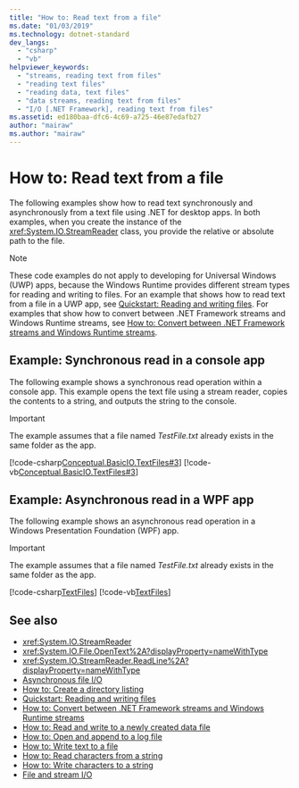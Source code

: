 ```yaml
---
title: "How to: Read text from a file"
ms.date: "01/03/2019"
ms.technology: dotnet-standard
dev_langs: 
  - "csharp"
  - "vb"
helpviewer_keywords: 
  - "streams, reading text from files"
  - "reading text files"
  - "reading data, text files"
  - "data streams, reading text from files"
  - "I/O [.NET Framework], reading text from files"
ms.assetid: ed180baa-dfc6-4c69-a725-46e87edafb27
author: "mairaw"
ms.author: "mairaw"
---
```

# How to: Read text from a file
The following examples show how to read text synchronously and asynchronously from a text file using .NET for desktop apps. In both examples, when you create the instance of the <xref:System.IO.StreamReader> class, you provide the relative or absolute path to the file. 
  
> [!NOTE]
> These code examples do not apply to developing for Universal Windows (UWP) apps, because the Windows Runtime provides different stream types for reading and writing to files. For an example that shows how to read text from a file in a UWP app, see [Quickstart: Reading and writing files](https://docs.microsoft.com/previous-versions/windows/apps/hh758325(v=win.10)). For examples that show how to convert between .NET Framework streams and Windows Runtime streams, see [How to: Convert between .NET Framework streams and Windows Runtime streams](../../../docs/standard/io/how-to-convert-between-dotnet-streams-and-winrt-streams.md).  
  
## Example: Synchronous read in a console app  
The following example shows a synchronous read operation within a console app. This example opens the text file using a stream reader, copies the contents to a string, and outputs the string to the console.  
  
> [!IMPORTANT]
> The example assumes that a file named *TestFile.txt* already exists in the same folder as the app.  

 [!code-csharp[Conceptual.BasicIO.TextFiles#3](../../../samples/snippets/csharp/VS_Snippets_CLR/conceptual.basicio.textfiles/cs/source3.cs#3)]
 [!code-vb[Conceptual.BasicIO.TextFiles#3](../../../samples/snippets/visualbasic/VS_Snippets_CLR/conceptual.basicio.textfiles/vb/source3.vb#3)]  
  
## Example: Asynchronous read in a WPF app 
 The following example shows an asynchronous read operation in a Windows Presentation Foundation (WPF) app.  
  
> [!IMPORTANT]
> The example assumes that a file named *TestFile.txt* already exists in the same folder as the app.  

 [!code-csharp[TextFiles](../../../samples/snippets/csharp/VS_Snippets_Wpf/TextFiles/MainWindow.xaml.cs)]
 [!code-vb[TextFiles](../../../samples/snippets/visualbasic/VS_Snippets_Wpf/TextFiles/MainWindow.xaml.vb)]  
  
## See also

- <xref:System.IO.StreamReader>  
- <xref:System.IO.File.OpenText%2A?displayProperty=nameWithType>  
- <xref:System.IO.StreamReader.ReadLine%2A?displayProperty=nameWithType>  
- [Asynchronous file I/O](../../../docs/standard/io/asynchronous-file-i-o.md)  
- [How to: Create a directory listing](https://msdn.microsoft.com/library/4d2772b1-b991-4532-a8a6-6ef733277e69)  
- [Quickstart: Reading and writing files](https://docs.microsoft.com/previous-versions/windows/apps/hh758325%28v=win.10%29)  
- [How to: Convert between .NET Framework streams and Windows Runtime streams](../../../docs/standard/io/how-to-convert-between-dotnet-streams-and-winrt-streams.md)  
- [How to: Read and write to a newly created data file](../../../docs/standard/io/how-to-read-and-write-to-a-newly-created-data-file.md)  
- [How to: Open and append to a log file](../../../docs/standard/io/how-to-open-and-append-to-a-log-file.md)  
- [How to: Write text to a file](../../../docs/standard/io/how-to-write-text-to-a-file.md)  
- [How to: Read characters from a string](../../../docs/standard/io/how-to-read-characters-from-a-string.md)  
- [How to: Write characters to a string](../../../docs/standard/io/how-to-write-characters-to-a-string.md)  
- [File and stream I/O](../../../docs/standard/io/index.md)
